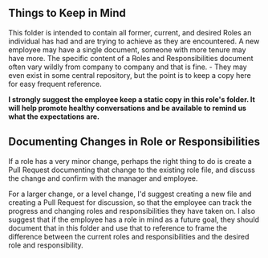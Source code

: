 ## Things to Keep in Mind
This folder is intended to contain all former, current, and desired Roles an individual has had and are trying to achieve as they are encountered. A new employee may have a single document, someone with more tenure may have more. The specific content of a Roles and Responsibilities document often vary wildly from company to company and that is fine. - They may even exist in some central repository, but the point is to keep a copy here for easy frequent reference. 

**I strongly suggest the employee keep a static copy in this role's folder. It will help promote healthy conversations and be available to remind us what the expectations are.** 

## Documenting Changes in Role or Responsibilities

If a role has a very minor change, perhaps the right thing to do is create a Pull Request documenting that change to the existing role file, and discuss the change and confirm with the manager and employee.

For a larger change, or a level change, I'd suggest creating a new file and creating a Pull Request for discussion, so that the employee can track the progress and changing roles and responsibilities they have taken on. I also suggest that if the employee has a role in mind as a future goal, they should document that in this folder and use that to reference to frame the difference between the current roles and responsibilities and the desired role and responsibility.
